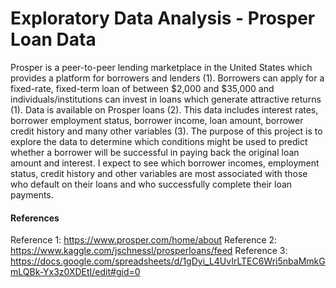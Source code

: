 # Exploratory Data Analysis - Prosper Loan Data
Prosper is a peer-to-peer lending marketplace in the United States which provides a platform for borrowers and lenders (1).  Borrowers can apply for a fixed-rate, fixed-term loan of between $2,000 and $35,000 and individuals/institutions can invest in loans which generate attractive returns (1).  Data is available on Prosper loans (2).  This data includes interest rates, borrower employment status, borrower income, loan amount, borrower credit history and many other variables (3).  The purpose of this project is to explore the data to determine which conditions might be used to predict whether a borrower will be successful in paying back the original loan amount and interest.  I expect to see which borrower incomes, employment status, credit history and other variables are most associated with those who default on their loans and who successfully complete their loan payments.


####                       **References**
Reference 1: https://www.prosper.com/home/about
Reference 2: https://www.kaggle.com/jschnessl/prosperloans/feed
Reference 3: https://docs.google.com/spreadsheets/d/1gDyi_L4UvIrLTEC6Wri5nbaMmkGmLQBk-Yx3z0XDEtI/edit#gid=0
